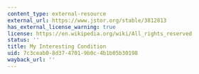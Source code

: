```yaml
---
content_type: external-resource
external_url: https://www.jstor.org/stable/3812813
has_external_license_warning: true
license: https://en.wikipedia.org/wiki/All_rights_reserved
status: ''
title: My Interesting Condition
uid: 7c3ceab0-8d37-4701-9b0c-4b1b05b30198
wayback_url: ''
---
```

